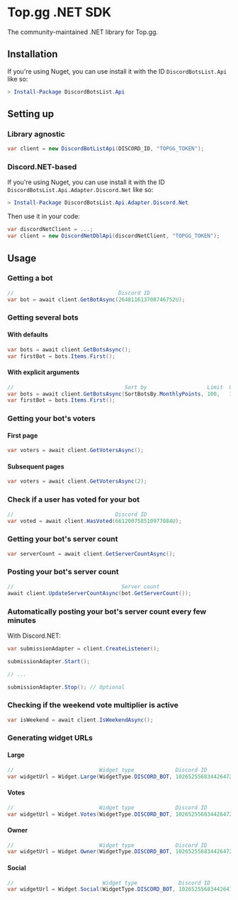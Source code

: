 # Top.gg .NET SDK

The community-maintained .NET library for Top.gg.

## Installation

If you're using Nuget, you can use install it with the ID `DiscordBotsList.Api` like so:

```powershell
> Install-Package DiscordBotsList.Api
```

## Setting up

### Library agnostic

```cs
var client = new DiscordBotListApi(DISCORD_ID, "TOPGG_TOKEN");
```

### Discord.NET-based

If you're using Nuget, you can use install it with the ID `DiscordBotsList.Api.Adapter.Discord.Net` like so:

```powershell
> Install-Package DiscordBotsList.Api.Adapter.Discord.Net
```

Then use it in your code:

```cs
var discordNetClient = ...;
var client = new DiscordNetDblApi(discordNetClient, "TOPGG_TOKEN");
```

## Usage

### Getting a bot

```cs
//                                 Discord ID
var bot = await client.GetBotAsync(264811613708746752U);
```

### Getting several bots

#### With defaults

```cs
var bots = await client.GetBotsAsync();
var firstBot = bots.Items.First();
```

#### With explicit arguments

```cs
//                                   Sort by                   Limit  Offset
var bots = await client.GetBotsAsync(SortBotsBy.MonthlyPoints, 100,   1);
var firstBot = bots.Items.First();
```

### Getting your bot's voters

#### First page

```cs
var voters = await client.GetVotersAsync();
```

#### Subsequent pages

```cs
var voters = await client.GetVotersAsync(2);
```

### Check if a user has voted for your bot

```cs
//                                Discord ID
var voted = await client.HasVoted(661200758510977084U);
```

### Getting your bot's server count

```cs
var serverCount = await client.GetServerCountAsync();
```

### Posting your bot's server count

```cs
//                                  Server count
await client.UpdateServerCountAsync(bot.GetServerCount());
```

### Automatically posting your bot's server count every few minutes

With Discord.NET:

```cs
var submissionAdapter = client.CreateListener();

submissionAdapter.Start();

// ...

submissionAdapter.Stop(); // Optional
```

### Checking if the weekend vote multiplier is active

```cs
var isWeekend = await client.IsWeekendAsync();
```

### Generating widget URLs

#### Large

```cs
//                           Widget type             Discord ID
var widgetUrl = Widget.Large(WidgetType.DISCORD_BOT, 1026525568344264724U);
```

#### Votes

```cs
//                           Widget type             Discord ID
var widgetUrl = Widget.Votes(WidgetType.DISCORD_BOT, 1026525568344264724U);
```

#### Owner

```cs
//                           Widget type             Discord ID
var widgetUrl = Widget.Owner(WidgetType.DISCORD_BOT, 1026525568344264724U);
```

#### Social

```cs
//                            Widget type             Discord ID
var widgetUrl = Widget.Social(WidgetType.DISCORD_BOT, 1026525568344264724U);
```